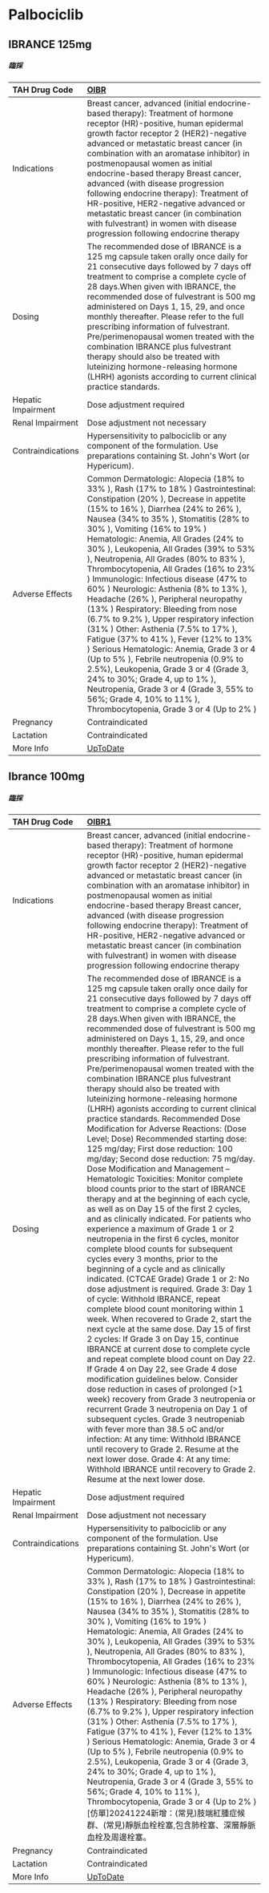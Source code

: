 # Palbociclib

## IBRANCE 125mg

##### 臨採

| TAH Drug Code      | [OIBR](https://www.tahsda.org.tw/drugs/hissearch.php?drug_code=OIBR)                                                                                                                                                                                                                                                                                                                                                                                                                                                                                                                                                                                                                                                                                                                                                                                                                                                                                                                            |
|:-------------------|:------------------------------------------------------------------------------------------------------------------------------------------------------------------------------------------------------------------------------------------------------------------------------------------------------------------------------------------------------------------------------------------------------------------------------------------------------------------------------------------------------------------------------------------------------------------------------------------------------------------------------------------------------------------------------------------------------------------------------------------------------------------------------------------------------------------------------------------------------------------------------------------------------------------------------------------------------------------------------------------------|
| Indications        | Breast cancer, advanced (initial endocrine-based therapy): Treatment of hormone receptor (HR)-positive, human epidermal growth factor receptor 2 (HER2)-negative advanced or metastatic breast cancer (in combination with an aromatase inhibitor) in postmenopausal women as initial endocrine-based therapy Breast cancer, advanced (with disease progression following endocrine therapy): Treatment of HR-positive, HER2-negative advanced or metastatic breast cancer (in combination with fulvestrant) in women with disease progression following endocrine therapy                                                                                                                                                                                                                                                                                                                                                                                                                      |
| Dosing             | The recommended dose of IBRANCE is a 125 mg capsule taken orally once daily for 21 consecutive days followed by 7 days off treatment to comprise a complete cycle of 28 days.When given with IBRANCE, the recommended dose of fulvestrant is 500 mg administered on Days 1, 15, 29, and once monthly thereafter. Please refer to the full prescribing information of fulvestrant. Pre/perimenopausal women treated with the combination IBRANCE plus fulvestrant therapy should also be treated with luteinizing hormone-releasing hormone (LHRH) agonists according to current clinical practice standards.                                                                                                                                                                                                                                                                                                                                                                                    |
| Hepatic Impairment | Dose adjustment required                                                                                                                                                                                                                                                                                                                                                                                                                                                                                                                                                                                                                                                                                                                                                                                                                                                                                                                                                                        |
| Renal Impairment   | Dose adjustment not necessary                                                                                                                                                                                                                                                                                                                                                                                                                                                                                                                                                                                                                                                                                                                                                                                                                                                                                                                                                                   |
| Contraindications  | Hypersensitivity to palbociclib or any component of the formulation. Use preparations containing St. John's Wort (or Hypericum).                                                                                                                                                                                                                                                                                                                                                                                                                                                                                                                                                                                                                                                                                                                                                                                                                                                                |
| Adverse Effects    | Common Dermatologic: Alopecia (18% to 33% ), Rash (17% to 18% ) Gastrointestinal: Constipation (20% ), Decrease in appetite (15% to 16% ), Diarrhea (24% to 26% ), Nausea (34% to 35% ), Stomatitis (28% to 30% ), Vomiting (16% to 19% ) Hematologic: Anemia, All Grades (24% to 30% ), Leukopenia, All Grades (39% to 53% ), Neutropenia, All Grades (80% to 83% ), Thrombocytopenia, All Grades (16% to 23% ) Immunologic: Infectious disease (47% to 60% ) Neurologic: Asthenia (8% to 13% ), Headache (26% ), Peripheral neuropathy (13% ) Respiratory: Bleeding from nose (6.7% to 9.2% ), Upper respiratory infection (31% ) Other: Asthenia (7.5% to 17% ), Fatigue (37% to 41% ), Fever (12% to 13% ) Serious Hematologic: Anemia, Grade 3 or 4 (Up to 5% ), Febrile neutropenia (0.9% to 2.5%), Leukopenia, Grade 3 or 4 (Grade 3, 24% to 30%; Grade 4, up to 1% ), Neutropenia, Grade 3 or 4 (Grade 3, 55% to 56%; Grade 4, 10% to 11% ), Thrombocytopenia, Grade 3 or 4 (Up to 2% ) |
| Pregnancy          | Contraindicated                                                                                                                                                                                                                                                                                                                                                                                                                                                                                                                                                                                                                                                                                                                                                                                                                                                                                                                                                                                 |
| Lactation          | Contraindicated                                                                                                                                                                                                                                                                                                                                                                                                                                                                                                                                                                                                                                                                                                                                                                                                                                                                                                                                                                                 |
| More Info          | [UpToDate](https://www.uptodate.com/contents/palbociclib-drug-information)                                                                                                                                                                                                                                                                                                                                                                                                                                                                                                                                                                                                                                                                                                                                                                                                                                                                                                                      |

## Ibrance 100mg

##### 臨採

| TAH Drug Code      | [OIBR1](https://www.tahsda.org.tw/drugs/hissearch.php?drug_code=OIBR1)                                                                                                                                                                                                                                                                                                                                                                                                                                                                                                                                                                                                                                                                                                                                                                                                                                                                                                                                                                                                                                                                                                                                                                                                                                                                                                                                                                                                                                                                                                                                                                                                                                                                                                                                                                                                                                                                                                                                                                                                                                                                            |
|:-------------------|:--------------------------------------------------------------------------------------------------------------------------------------------------------------------------------------------------------------------------------------------------------------------------------------------------------------------------------------------------------------------------------------------------------------------------------------------------------------------------------------------------------------------------------------------------------------------------------------------------------------------------------------------------------------------------------------------------------------------------------------------------------------------------------------------------------------------------------------------------------------------------------------------------------------------------------------------------------------------------------------------------------------------------------------------------------------------------------------------------------------------------------------------------------------------------------------------------------------------------------------------------------------------------------------------------------------------------------------------------------------------------------------------------------------------------------------------------------------------------------------------------------------------------------------------------------------------------------------------------------------------------------------------------------------------------------------------------------------------------------------------------------------------------------------------------------------------------------------------------------------------------------------------------------------------------------------------------------------------------------------------------------------------------------------------------------------------------------------------------------------------------------------------------|
| Indications        | Breast cancer, advanced (initial endocrine-based therapy): Treatment of hormone receptor (HR)-positive, human epidermal growth factor receptor 2 (HER2)-negative advanced or metastatic breast cancer (in combination with an aromatase inhibitor) in postmenopausal women as initial endocrine-based therapy Breast cancer, advanced (with disease progression following endocrine therapy): Treatment of HR-positive, HER2-negative advanced or metastatic breast cancer (in combination with fulvestrant) in women with disease progression following endocrine therapy                                                                                                                                                                                                                                                                                                                                                                                                                                                                                                                                                                                                                                                                                                                                                                                                                                                                                                                                                                                                                                                                                                                                                                                                                                                                                                                                                                                                                                                                                                                                                                        |
| Dosing             | The recommended dose of IBRANCE is a 125 mg capsule taken orally once daily for 21 consecutive days followed by 7 days off treatment to comprise a complete cycle of 28 days.When given with IBRANCE, the recommended dose of fulvestrant is 500 mg administered on Days 1, 15, 29, and once monthly thereafter. Please refer to the full prescribing information of fulvestrant. Pre/perimenopausal women treated with the combination IBRANCE plus fulvestrant therapy should also be treated with luteinizing hormone-releasing hormone (LHRH) agonists according to current clinical practice standards. Recommended Dose Modification for Adverse Reactions: (Dose Level; Dose) Recommended starting dose: 125 mg/day; First dose reduction: 100 mg/day; Second dose reduction: 75 mg/day. Dose Modification and Management – Hematologic Toxicities: Monitor complete blood counts prior to the start of IBRANCE therapy and at the beginning of each cycle, as well as on Day 15 of the first 2 cycles, and as clinically indicated. For patients who experience a maximum of Grade 1 or 2 neutropenia in the first 6 cycles, monitor complete blood counts for subsequent cycles every 3 months, prior to the beginning of a cycle and as clinically indicated. (CTCAE Grade) Grade 1 or 2: No dose adjustment is required. Grade 3: Day 1 of cycle: Withhold IBRANCE, repeat complete blood count monitoring within 1 week. When recovered to Grade 2, start the next cycle at the same dose. Day 15 of first 2 cycles: If Grade 3 on Day 15, continue IBRANCE at current dose to complete cycle and repeat complete blood count on Day 22. If Grade 4 on Day 22, see Grade 4 dose modification guidelines below. Consider dose reduction in cases of prolonged (>1 week) recovery from Grade 3 neutropenia or recurrent Grade 3 neutropenia on Day 1 of subsequent cycles. Grade 3 neutropeniab with fever more than 38.5 oC and/or infection: At any time: Withhold IBRANCE until recovery to Grade 2. Resume at the next lower dose. Grade 4: At any time: Withhold IBRANCE until recovery to Grade 2. Resume at the next lower dose. |
| Hepatic Impairment | Dose adjustment required                                                                                                                                                                                                                                                                                                                                                                                                                                                                                                                                                                                                                                                                                                                                                                                                                                                                                                                                                                                                                                                                                                                                                                                                                                                                                                                                                                                                                                                                                                                                                                                                                                                                                                                                                                                                                                                                                                                                                                                                                                                                                                                          |
| Renal Impairment   | Dose adjustment not necessary                                                                                                                                                                                                                                                                                                                                                                                                                                                                                                                                                                                                                                                                                                                                                                                                                                                                                                                                                                                                                                                                                                                                                                                                                                                                                                                                                                                                                                                                                                                                                                                                                                                                                                                                                                                                                                                                                                                                                                                                                                                                                                                     |
| Contraindications  | Hypersensitivity to palbociclib or any component of the formulation. Use preparations containing St. John's Wort (or Hypericum).                                                                                                                                                                                                                                                                                                                                                                                                                                                                                                                                                                                                                                                                                                                                                                                                                                                                                                                                                                                                                                                                                                                                                                                                                                                                                                                                                                                                                                                                                                                                                                                                                                                                                                                                                                                                                                                                                                                                                                                                                  |
| Adverse Effects    | Common Dermatologic: Alopecia (18% to 33% ), Rash (17% to 18% ) Gastrointestinal: Constipation (20% ), Decrease in appetite (15% to 16% ), Diarrhea (24% to 26% ), Nausea (34% to 35% ), Stomatitis (28% to 30% ), Vomiting (16% to 19% ) Hematologic: Anemia, All Grades (24% to 30% ), Leukopenia, All Grades (39% to 53% ), Neutropenia, All Grades (80% to 83% ), Thrombocytopenia, All Grades (16% to 23% ) Immunologic: Infectious disease (47% to 60% ) Neurologic: Asthenia (8% to 13% ), Headache (26% ), Peripheral neuropathy (13% ) Respiratory: Bleeding from nose (6.7% to 9.2% ), Upper respiratory infection (31% ) Other: Asthenia (7.5% to 17% ), Fatigue (37% to 41% ), Fever (12% to 13% ) Serious Hematologic: Anemia, Grade 3 or 4 (Up to 5% ), Febrile neutropenia (0.9% to 2.5%), Leukopenia, Grade 3 or 4 (Grade 3, 24% to 30%; Grade 4, up to 1% ), Neutropenia, Grade 3 or 4 (Grade 3, 55% to 56%; Grade 4, 10% to 11% ), Thrombocytopenia, Grade 3 or 4 (Up to 2% ) [仿單]20241224新增：(常見)肢端紅腫症候群、(常見)靜脈血栓栓塞,包含肺栓塞、深層靜脈血栓及周邊栓塞。                                                                                                                                                                                                                                                                                                                                                                                                                                                                                                                                                                                                                                                                                                                                                                                                                                                                                                                                                                                                                                                 |
| Pregnancy          | Contraindicated                                                                                                                                                                                                                                                                                                                                                                                                                                                                                                                                                                                                                                                                                                                                                                                                                                                                                                                                                                                                                                                                                                                                                                                                                                                                                                                                                                                                                                                                                                                                                                                                                                                                                                                                                                                                                                                                                                                                                                                                                                                                                                                                   |
| Lactation          | Contraindicated                                                                                                                                                                                                                                                                                                                                                                                                                                                                                                                                                                                                                                                                                                                                                                                                                                                                                                                                                                                                                                                                                                                                                                                                                                                                                                                                                                                                                                                                                                                                                                                                                                                                                                                                                                                                                                                                                                                                                                                                                                                                                                                                   |
| More Info          | [UpToDate](https://www.uptodate.com/contents/palbociclib-drug-information)                                                                                                                                                                                                                                                                                                                                                                                                                                                                                                                                                                                                                                                                                                                                                                                                                                                                                                                                                                                                                                                                                                                                                                                                                                                                                                                                                                                                                                                                                                                                                                                                                                                                                                                                                                                                                                                                                                                                                                                                                                                                        |

